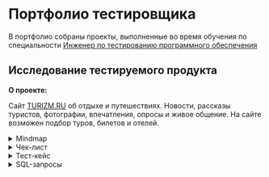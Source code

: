 # Портфолио тестировщика
В портфолио собраны проекты, выполненные во время обучения по специальности [Инженер по тестированию программного обеспечения](https://software-testing.ru/edu/3-online/331-qa-engineer#%D0%BF%D0%BE%D0%B4%D1%80%D0%BE%D0%B1%D0%BD%D0%B0%D1%8F-%D0%BF%D1%80%D0%BE%D0%B3%D1%80%D0%B0%D0%BC%D0%BC%D0%B0) 

## Исследование тестируемого продукта
**О проекте:**

Cайт [TURIZM.RU](https://www.turizm.ru/) об отдыхе и путешествиях. Новости, рассказы туристов, фотографии, впечатления, опросы и живое общение. 
На сайте возможен подбор туров, билетов и отелей.
<details>
<summary>Mindmap</summary>

***
![Mindmap](https://raw.githubusercontent.com/ZoeIvanchuk/QA_portfolio/main/mindmap.png)

***
</details>

<details>
 
<summary>Чек-лист</summary>

 ***
 
![Check-list](https://raw.githubusercontent.com/ZoeIvanchuk/QA_portfolio/main/Chek-list1.png)
 
![Check-list2](https://raw.githubusercontent.com/ZoeIvanchuk/QA_portfolio/main/Chek-list2.png)

![Check-list3](https://github.com/ZoeIvanchuk/QA_portfolio/blob/main/Chek-list3.png)

***
</details>

<details>
<summary>Тест-кейс</summary>

***
**Предварительные шаги**

Зарегистрироваться на сайте (см. тест-кейс «Регистрация»)

**Шаги**

1. Перейти на сайт https://www.turizm.ru/
2. Авторизоваться (n.karasyowa2012@yandex.ru / F7Tut4WycB)
3. Перейти на вкладку «Форум»
4. Выбрать из выпадающего списка «Советы туристам»
5. На появившейся странице нажать на «+ Задать свой вопрос»
6. Заполнить появившиеся обязательные поля:
 - «Тема» (Виза в Китай)
- «Текст вопроса» (Добрый день! Нужна ли виза в Китай?)
7. Нажать на кнопку «Опубликовать»

**Ожидаемый результат**

1. На форуме в разделе «Советы туристам» появилась новая тема для обсуждения с введенными на шаге 5 названием и текстом. Тема активна, на нее можно ответить.
2. Новая тема отображается первой в списке тем раздела «Советы туристам» (как самая релевантная по времени создания).

***
</details>

<details>
<summary>SQL-запросы</summary>
 
***
 
Написать запрос для создания двух таблиц и всех индексов/констрейнтов, где любое текстовое поле размеров 50 символов

![текст](https://raw.githubusercontent.com/ZoeIvanchuk/QA_portfolio/main/CREATE%20TABLE.png)

```
  CREATE TABLE students (
  id_student bigint NOT NULL,
  name varchar(50),
  course varchar(50) NOT NULL
);

CREATE TABLE courses (
  id_course bigint NOT NULL,
  course_name varchar(50) NOT NULL,
  course_desc varchar(50)
);

ALTER TABLE students
ADD CONSTRAINT pk_course PRIMARY KEY (course);

INSERT INTO courses (id_course, course_name, course_desc)
VALUES (1, 'REST', 'Изучаем API'),
       (2, 'ШНАТ', 'Школа для новичков'),
       (3, 'Postman', 'Автоматизация API');

COMMIT;

ALTER TABLE courses 
ADD CONSTRAINT fg_course FOREIGN KEY (course_name)
REFERENCES students (course);

COMMIT;
```

Удалить тестовые данные
- colors — в тайтле цвета есть слово "Тестовый" или "Лабуда"
- размеры — размер 9999
- orders — в адресе есть слово "тест"
- items — в title / description есть слово "Тестовый" или "Лабуда". Или размер — 9999

```
DELETE FROM colors
WHERE title LIKE '%Тестовый%' OR title LIKE '%Лабуда%';
COMMIT;

DELETE FROM sizes
WHERE title = '9999';
COMMIT;

DELETE FROM orders
WHERE addr LIKE '%тест%';
COMMIT;

DELETE FROM items
WHERE title LIKE '%Тестовый%' OR title LIKE '%Лабуда%' OR description LIKE '%Тестовый%' OR description LIKE '%Лабуда%' OR sizes = '9999';
COMMIT;
```

Сделать запрос в интернет-магазине. Интересует таблица last_views. Сколько товаров просматривал какой пользователь?

Вывести:
- id пользователя
- сколько товаров он просмотрел
Вначале вывести тех, кто просматривает много — ищем потенциальных клиентов, чтобы предложить им рекламу.
Те, кто просматривал меньше 4 товаров, не интересуют.
```
SELECT user_id, COUNT(item) AS viewed_items
FROM last_views
GROUP BY user_id
```
Сделайте запрос в магазинчике. Операторы сидят и заполняют таблицу предметов (items) по каждой категории.
Нужно вывести прогресс и «сколько ещё осталось». Подсчитайте, сколько категорий, по которым ещё нет товаров
```
SELECT COUNT(DISTINCT c.last_id) AS category_zero
FROM categorys
c LEFT JOIN items i
ON c.last_id = i.last_id
WHERE i.last_id IS NULL;
```

***
</details>


